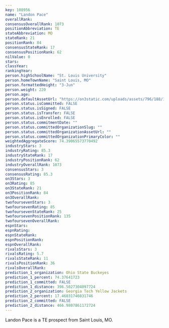 ```yaml
---
key: 108956
name: "Landon Pace"
overallRank: 
consensusOverallRank: 1073
positionAbbreviation: TE
stateAbbreviation: MO
stateRank: 21
positionRank: 84
consensusStateRank: 17
consensusPositionRank: 62
nilValue: 0
stars: 
classYear: 
rankingYear: 
person.highSchoolName: "St. Louis University"
person.homeTownName: "Saint Louis, MO"
person.formattedHeight: "3-Jun"
person.weight: 220
person.age: 
person.defaultAssetUrl: "https://on3static.com/uploads/assets/796/188/188796.jpg"
person.status.isCommitted: FALSE
person.status.isSigned: FALSE
person.status.isTransfer: FALSE
person.status.isEnrolled: FALSE
person.status.commitmentDate: ""
person.status.committedOrganizationSlug: ""
person.status.committedOrganizationAssetUrl: ""
person.status.committedOrganizationPrimaryColor: ""
weightedAggregateScore: 74.39065573770492
industryStars: 3
industryRating: 85.3
industryStateRank: 17
industryPositionRank: 62
industryOverallRank: 1073
consensusStars: 3
consensusRating: 85.3
on3Stars: 3
on3Rating: 85
on3StateRank: 21
on3PositionRank: 84
on3OverallRank: 
twofoursevenStars: 3
twofoursevenRating: 85
twofoursevenStateRank: 25
twofoursevenPositionRank: 135
twofoursevenOverallRank: 
espnStars: 
espnRating: 
espnStateRank: 
espnPositionRank: 
espnOverallRank: 
rivalsStars: 3
rivalsRating: 5.7
rivalsStateRank: 11
rivalsPositionRank: 36
rivalsOverallRank: 
prediction_1_organization: Ohio State Buckeyes
prediction_1_percent: 74.37641723
prediction_1_committed: FALSE
prediction_1_distance: 396.5027304097724
prediction_2_organization: Georgia Tech Yellow Jackets
prediction_2_percent: 17.46031746031746
prediction_2_committed: FALSE
prediction_2_distance: 466.9807861172724
---
```

Landon Pace is a TE prospect from Saint Louis, MO.